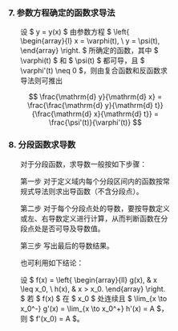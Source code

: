 <div style="float: left; width: 64%; padding: 1%;">

### 7. 参数方程确定的函数求导法

<ul>

设 $ y = y(x) $ 由参数方程 $ \left\{ \begin{array}{l} x = \varphi(t), \\ y = \psi(t), \end{array} \right. $ 所确定的函数，其中 $ \varphi(t) $ 和 $ \psi(t) $ 都可导，且 $ \varphi'(t) \neq 0 $，则由复合函数和反函数求导法则可推出

$$
\frac{\mathrm{d} y}{\mathrm{d} x} = \frac{\frac{\mathrm{d} y}{\mathrm{d} t}}{\frac{\mathrm{d} x}{\mathrm{d} t}} = \frac{\psi'(t)}{\varphi'(t)}
$$

</ul>

### 8. 分段函数求导数

<ul>

对于分段函数，求导数一般按如下步骤：

第一步 对于定义域内每个分段区间内的函数按常规式导法则求出导函数（不含分段点）。

第二步 对于每个分段点处的导数，要按导数定义或左、右导数定义进行计算，从而判断函数在分段点处是否可导及导数值。

第三步 写出最后的导数结果。

也可利用如下结论：

设 $ f(x) = \left\{ \begin{array}{ll} g(x), & x \leq x_0, \\ h(x), & x > x_0. \end{array} \right. $ 若 $ f(x) $ 在 $ x_0 $ 处连续且 $ \lim_{x \to x_0^-} g'(x) = \lim_{x \to x_0^+} h'(x) = A $，则 $ f'(x_0) = A $。

</ul>
</div>
<div style="float: right; width: 26%; padding: 1%;">

</div>
<div style="clear: both;"></div>

